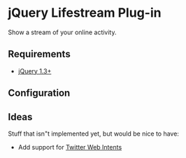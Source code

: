 # jQuery Lifestream Plug-in

Show a stream of your online activity.

## Requirements
* [jQuery 1.3+](http://www.jquery.com)

## Configuration

## Ideas
Stuff that isn"t implemented yet, but would be nice to have:

* Add support for [Twitter Web Intents](http://dev.twitter.com/pages/intents)
